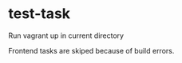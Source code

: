 # test-task

Run vagrant up in current directory

Frontend tasks are skiped because of build errors.
